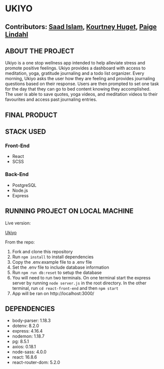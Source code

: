 # UKIYO

## **Contributors: [Saad Islam](https://github.com/saadxislam), [Kourtney Huget](https://github.com/kourtneyhuget), [Paige Lindahl](https://github.com/paigelindahl)**

## ABOUT THE PROJECT

Ukiyo is a one stop wellness app intended to help alleviate stress and promote positive feelings. Ukiyo provides a dashboard with access to meditation, yoga, gratitude journaling and a todo list organizer. Every morning, Ukiyo asks the user how they are feeling and provides journaling questions based on their response. Users are then prompted to set one task for the day that they can go to bed content knowing they accomplished. The user is able to save quotes, yoga videos, and meditation videos to their favourites and access past journaling entries.

## FINAL PRODUCT

## STACK USED

### Front-End

- React
- SCSS

### Back-End

- PostgreSQL
- Node.js
- Express

## RUNNING PROJECT ON LOCAL MACHINE

Live version:

[Ukiyo](http://ukiyo-final1.herokuapp.com/)

From the repo:

1. Fork and clone this repository
2. Run `npm install` to install dependencies
3. Copy the .env.example file to a .env file
4. Set the .env file to include database information
5. Run `npm run db:reset` to setup the database
6. You will need to run two terminals. On one terminal start the express server by running `node server.js` in the root directory. In the other terminal, run `cd react-front-end` and then `npm start`
7. App will be ran on http://localhost:3000/

## DEPENDENCIES

- body-parser: 1.18.3
- dotenv: 8.2.0
- express: 4.16.4
- nodemon: 1.18.7
- pg: 8.5.1
- axios: 0.18.1
- node-sass: 4.0.0
- react: 16.8.6
- react-router-dom: 5.2.0
